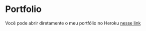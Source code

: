 # Portfolio

Você pode abrir diretamente o meu portfólio no Heroku [nesse link](https://matheusportfolio.herokuapp.com)
